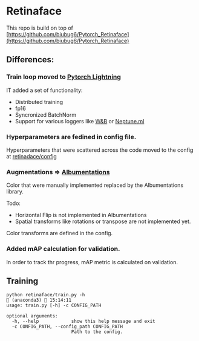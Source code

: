 # Retinaface

This repo is build on top of [https://github.com/biubug6/Pytorch_Retinaface](https://github.com/biubug6/Pytorch_Retinaface)

## Differences:

### Train loop moved to [Pytorch Lightning](https://github.com/PyTorchLightning/pytorch-lightning)

IT added a set of functionality:

* Distributed training
* fp16
* Syncronized BatchNorm
* Support for various loggers like [W&B](https://www.wandb.com/) or [Neptune.ml](https://neptune.ai/)

### Hyperparameters are fedined in config file.

Hyperparameters that were scattered  across the code moved to the config at [retinadace/config](retinadace/config)

### Augmentations => [Albumentations](https://albumentations.ai/)

Color that were manually implemented replaced by the Albumentations library.

Todo:
* Horizontal Flip is not implemented in Albumentations
* Spatial transforms like rotations or transpose are not implemented yet.

Color transforms are defined in the config.

### Added mAP calculation for validation.
In order to track thr progress, mAP metric is calculated on validation.

## Training

```
python retinaface/train.py -h                                                                                                                                                                              (anaconda3)  15:14:11
usage: train.py [-h] -c CONFIG_PATH

optional arguments:
  -h, --help            show this help message and exit
  -c CONFIG_PATH, --config_path CONFIG_PATH
                        Path to the config.

```
